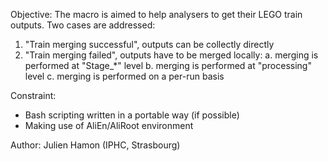 Objective:
The macro is aimed to help analysers to get their LEGO train outputs. Two cases are addressed:
  1. "Train merging successful", outputs can be collectly directly
  2. "Train merging failed", outputs have to be merged locally:
    a. merging is performed at "Stage_*" level
    b. merging is performed at "processing" level
    c. merging is performed on a per-run basis

Constraint:
  - Bash scripting written in a portable way (if possible)
  - Making use of AliEn/AliRoot environment

Author:
   Julien Hamon (IPHC, Strasbourg)